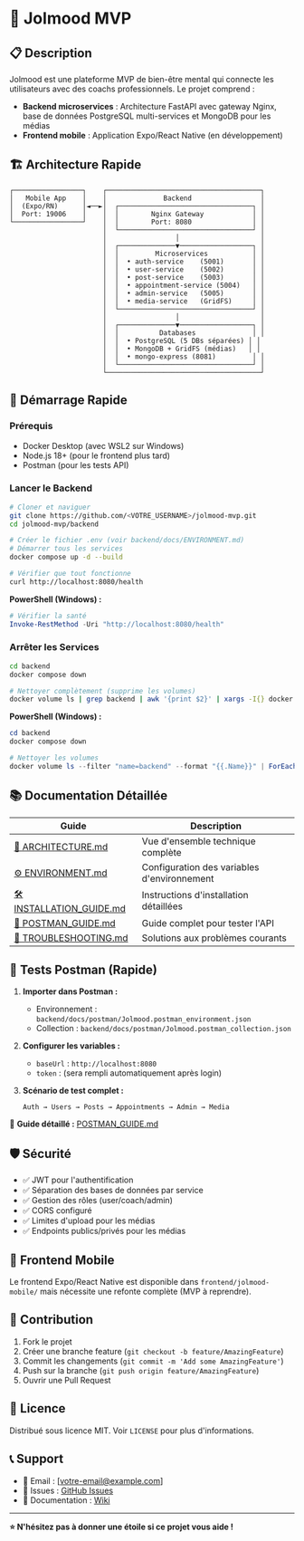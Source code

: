 # 🏥 Jolmood MVP

## 📋 Description

Jolmood est une plateforme MVP de bien-être mental qui connecte les utilisateurs avec des coachs professionnels. Le projet comprend :

- **Backend microservices** : Architecture FastAPI avec gateway Nginx, base de données PostgreSQL multi-services et MongoDB pour les médias
- **Frontend mobile** : Application Expo/React Native (en développement)

## 🏗️ Architecture Rapide

```
┌─────────────────┐    ┌──────────────────────────────────────┐
│   Mobile App    │    │              Backend                 │
│  (Expo/RN)      │◄──►│  ┌─────────────────────────────────┐ │
│  Port: 19006    │    │  │        Nginx Gateway            │ │
└─────────────────┘    │  │        Port: 8080               │ │
                       │  └─────────────────────────────────┘ │
                       │                 │                    │
                       │  ┌──────────────▼──────────────────┐ │
                       │  │         Microservices           │ │
                       │  │  • auth-service    (5001)       │ │
                       │  │  • user-service    (5002)       │ │
                       │  │  • post-service    (5003)       │ │
                       │  │  • appointment-service (5004)   │ │
                       │  │  • admin-service   (5005)       │ │
                       │  │  • media-service   (GridFS)     │ │
                       │  └─────────────────────────────────┘ │
                       │                 │                    │
                       │  ┌──────────────▼──────────────────┐ │
                       │  │          Databases              │ │
                       │  │  • PostgreSQL (5 DBs séparées) │ │
                       │  │  • MongoDB + GridFS (médias)   │ │
                       │  │  • mongo-express (8081)         │ │
                       │  └─────────────────────────────────┘ │
                       └──────────────────────────────────────┘
```

## 🚀 Démarrage Rapide

### Prérequis
- Docker Desktop (avec WSL2 sur Windows)
- Node.js 18+ (pour le frontend plus tard)
- Postman (pour les tests API)

### Lancer le Backend

```bash
# Cloner et naviguer
git clone https://github.com/<VOTRE_USERNAME>/jolmood-mvp.git
cd jolmood-mvp/backend

# Créer le fichier .env (voir backend/docs/ENVIRONMENT.md)
# Démarrer tous les services
docker compose up -d --build

# Vérifier que tout fonctionne
curl http://localhost:8080/health
```

**PowerShell (Windows) :**
```powershell
# Vérifier la santé
Invoke-RestMethod -Uri "http://localhost:8080/health"
```

### Arrêter les Services

```bash
cd backend
docker compose down

# Nettoyer complètement (supprime les volumes)
docker volume ls | grep backend | awk '{print $2}' | xargs -I{} docker volume rm {}
```

**PowerShell (Windows) :**
```powershell
cd backend
docker compose down

# Nettoyer les volumes
docker volume ls --filter "name=backend" --format "{{.Name}}" | ForEach-Object { docker volume rm $_ }
```

## 📚 Documentation Détaillée

| Guide | Description |
|-------|-------------|
| [📐 ARCHITECTURE.md](backend/docs/ARCHITECTURE.md) | Vue d'ensemble technique complète |
| [⚙️ ENVIRONMENT.md](backend/docs/ENVIRONMENT.md) | Configuration des variables d'environnement |
| [🛠️ INSTALLATION_GUIDE.md](backend/docs/INSTALLATION_GUIDE.md) | Instructions d'installation détaillées |
| [📮 POSTMAN_GUIDE.md](backend/docs/POSTMAN_GUIDE.md) | Guide complet pour tester l'API |
| [🔧 TROUBLESHOOTING.md](backend/docs/TROUBLESHOOTING.md) | Solutions aux problèmes courants |

## 🧪 Tests Postman (Rapide)

1. **Importer dans Postman :**
   - Environnement : `backend/docs/postman/Jolmood.postman_environment.json`
   - Collection : `backend/docs/postman/Jolmood.postman_collection.json`

2. **Configurer les variables :**
   - `baseUrl` : `http://localhost:8080`
   - `token` : (sera rempli automatiquement après login)

3. **Scénario de test complet :**
   ```
   Auth → Users → Posts → Appointments → Admin → Media
   ```

📖 **Guide détaillé :** [POSTMAN_GUIDE.md](backend/docs/POSTMAN_GUIDE.md)

## 🛡️ Sécurité

- ✅ JWT pour l'authentification
- ✅ Séparation des bases de données par service
- ✅ Gestion des rôles (user/coach/admin)
- ✅ CORS configuré
- ✅ Limites d'upload pour les médias
- ✅ Endpoints publics/privés pour les médias

## 📱 Frontend Mobile

Le frontend Expo/React Native est disponible dans `frontend/jolmood-mobile/` mais nécessite une refonte complète (MVP à reprendre).

## 🤝 Contribution

1. Fork le projet
2. Créer une branche feature (`git checkout -b feature/AmazingFeature`)
3. Commit les changements (`git commit -m 'Add some AmazingFeature'`)
4. Push sur la branche (`git push origin feature/AmazingFeature`)
5. Ouvrir une Pull Request

## 📄 Licence

Distribué sous licence MIT. Voir `LICENSE` pour plus d'informations.

## 📞 Support

- 📧 Email : [votre-email@example.com]
- 🐛 Issues : [GitHub Issues](https://github.com/<VOTRE_USERNAME>/jolmood-mvp/issues)
- 📖 Documentation : [Wiki](https://github.com/<VOTRE_USERNAME>/jolmood-mvp/wiki)

---

**⭐ N'hésitez pas à donner une étoile si ce projet vous aide !**

